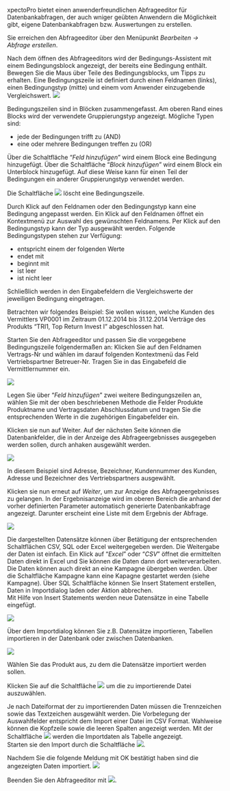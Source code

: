 
xpectoPro bietet einen anwenderfreundlichen Abfrageeditor für Datenbankabfragen, der auch wniger geübten Anwendern die Möglichkeit gibt, eigene Datenbankabfragen bzw. Auswertungen zu erstellen.

Sie erreichen den Abfrageeditor über den Menüpunkt *Bearbeiten → Abfrage erstellen*.

Nach dem öffnen des Abfrageeditors wird der Bedingungs-Assistent mit einem Bedingungsblock angezeigt, der bereits eine Bedingung enthält. Bewegen Sie die Maus über Teile des Bedingungsblocks, um Tipps zu erhalten. Eine Bedingungszeile ist definiert durch einen Feldnamen (links), einen Bedingungstyp (mitte) und einem vom Anwender einzugebende Vergleichswert. 
 ![](http://xpecto.github.io/docs/img/img_1419329260261.png) 

Bedingungszeilen sind in Blöcken zusammengefasst. Am oberen Rand eines Blocks wird der verwendete Gruppierungstyp angezeigt. Mögliche Typen sind:

 - jede der Bedingungen trifft zu (AND)  
 - eine oder mehrere Bedingungen treffen zu (OR)


Über die Schaltfläche “*Feld hinzufügen*” wird einem Block eine Bedingung hinzugefügt. Über die Schaltfläche “*Block hinzufügen*” wird einem Block ein Unterblock hinzugefügt. Auf diese Weise kann für einen Teil der Bedingungen ein anderer Gruppierungstyp verwendet werden.

Die Schaltfläche ![](http://xpecto.github.io/docs/img/img_1419329462773.png) löscht eine Bedingungszeile.

Durch Klick auf den Feldnamen oder den Bedingungstyp kann eine Bedingung angepasst werden. Ein Klick auf den Feldnamen öffnet ein Kontextmenü zur Auswahl des gewünschten Feldnamens. Per Klick auf den Bedingungstyp kann der Typ ausgewählt werden. Folgende Bedingungstypen stehen zur  Verfügung:


 - entspricht einem der folgenden Werte 
 - endet mit 
 - beginnt mit 
 - ist leer
 - ist nicht leer


Schließlich werden in den Eingabefeldern die Vergleichswerte der jeweiligen Bedingung eingetragen.

Betrachten wir folgendes Beispiel: 
Sie wollen wissen, welche Kunden des Vermittlers VP0001 im Zeitraum 01.12.2014 bis 31.12.2014 Verträge des Produkts “TRI1, Top Return Invest I” abgeschlossen hat.

Starten Sie den Abfrageeditor und passen Sie die vorgegebene Bedingungszeile folgendermaßen an: Klicken Sie auf den Feldnamen Vertrags-Nr und wählen im darauf folgenden Kontextmenü das Feld Vertriebspartner Betreuer-Nr. Tragen Sie in das Eingabefeld die Vermittlernummer ein.

![](http://xpecto.github.io/docs/img/img_1419332163233.png) 

Legen Sie über “*Feld hinzufügen*” zwei weitere Bedingungszeilen an, wählen Sie mit der oben beschriebenen Methode die Felder Produkte Produktname und Vertragsdaten  Abschlussdatum und tragen Sie die entsprechenden Werte in die zugehörigen Eingabefelder ein.

Klicken sie nun auf Weiter. Auf der nächsten Seite können die Datenbankfelder, die in der Anzeige des Abfrageergebnisses ausgegeben werden sollen, durch anhaken ausgewählt werden.


 ![](http://xpecto.github.io/docs/img/img_1419341604703.png) 

In diesem Beispiel sind Adresse, Bezeichner, Kundennummer des Kunden, Adresse und Bezeichner des Vertriebspartners ausgewählt.

Klicken sie nun erneut auf *Weiter*, um zur Anzeige des Abfrageergebnisses zu gelangen. In der Ergebnisanzeige wird im oberen Bereich die anhand der vorher definierten Parameter automatisch generierte Datenbankabfrage angezeigt. Darunter erscheint eine Liste mit dem Ergebnis der Abfrage.

 ![](http://xpecto.github.io/docs/img/img_1421159395437.png) 

Die dargestellten Datensätze können über Betätigung der entsprechenden Schaltflächen  CSV, SQL oder Excel weitergegeben werden. 
Die Weitergabe der Daten ist  einfach. Ein Klick auf “*Excel*” oder “*CSV*” öffnet die ermittelten Daten direkt in Excel und Sie können die Daten dann dort weiterverarbeiten.  
Die Daten können auch direkt an eine Kampagne übergeben werden. Über die Schaltfläche Kampagne kann eine Kapagne gestartet werden (siehe Kampagne). 
Über SQL Schaltfläche können Sie Insert Statement erstellen, Daten in Importdialog laden oder Aktion abbrechen.  
Mit Hilfe von Insert Statements werden neue Datensätze in eine Tabelle eingefügt. 

 ![](http://xpecto.github.io/docs/img/img_1419342669871.png) 

Über dem Importdialog können Sie z.B. Datensätze importieren, Tabellen importieren in der Datenbank oder zwischen Datenbanken. 

 ![](http://xpecto.github.io/docs/img/img_1419345799957.png) 

Wählen Sie das Produkt aus, zu dem die Datensätze importiert werden sollen. 

Klicken Sie auf die Schaltfläche  ![](http://xpecto.github.io/docs/img/img_1421152862771.png) um die zu importierende Datei auszuwählen.

Je nach Dateiformat der zu importierenden Daten müssen die Trennzeichen sowie das Textzeichen ausgewählt werden. Die Vorbelegung der Auswahlfelder entspricht dem Import einer Datei im CSV Format. 
Wahlweise können die Kopfzeile sowie die leeren Spalten angezeigt werden. Mit der Schaltfläche ![](http://xpecto.github.io/docs/img/img_1421159835110.png) werden die Importdaten als Tabelle angezeigt.  
Starten sie den Import durch die Schaltfläche ![](http://xpecto.github.io/docs/img/img_1421159892128.png).

Nachdem Sie die folgende Meldung mit OK bestätigt haben sind die angezeigten Daten importiert. 
![](http://xpecto.github.io/docs/img/img_1421160002075.png)

Beenden Sie den Abfrageeditor mit ![](http://xpecto.github.io/docs/img/img_1419346860827.png).
